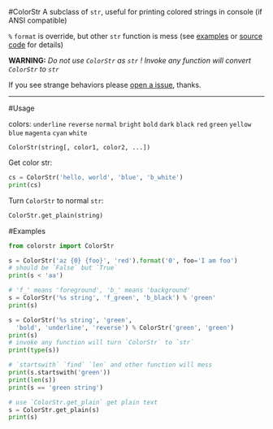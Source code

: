 #ColorStr
A subclass of `str`, useful for printing colored
strings in console (if ANSI compatible)  

`%` `format` is override, but other `str` function is mess (see [examples](#examples) or [source code](https://github.com/loggerhead/ColorStr/blob/master/colorstr.py) for details)  

__WARNING:__ _Do not use `ColorStr` as `str` ! Invoke any function will convert `ColorStr` to `str`_  

If you see strange behaviors please [open a issue](https://github.com/loggerhead/ColorStr/issues), thanks.  
- - - - -

#Usage

colors: `underline` `reverse` `normal` `bright` `bold` `dark` `black` `red` `green` `yellow` `blue` `magenta` `cyan` `white`
    
    ColorStr(string[, color1, color2, ...])
    
Get color str:    

```python
cs = ColorStr('hello, world', 'blue', 'b_white')
print(cs)
```

Turn `ColorStr` to normal `str`:

```python
ColorStr.get_plain(string)
```

#Examples

```python
from colorstr import ColorStr

s = ColorStr('az {0} {foo}', 'red').format('0', foo='I am foo')
# should be `False` but `True`
print(s < 'aa')

# 'f_' means 'foreground', 'b_' means 'background'
s = ColorStr('%s string', 'f_green', 'b_black') % 'green'
print(s)

s = ColorStr('%s string', 'green',
  'bold', 'underline', 'reverse') % ColorStr('green', 'green')
print(s)
# invoke any function will turn `ColorStr` to `str`
print(type(s))

# `startswith` `find` `len` and other function will mess
print(s.startswith('green'))
print(len(s))
print(s == 'green string')

# use `ColorStr.get_plain` get plain text
s = ColorStr.get_plain(s)
print(s)
```
